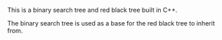 This is a binary search tree and red black tree built in C++.

The binary search tree is used as a base for the red black tree to inherit from.
